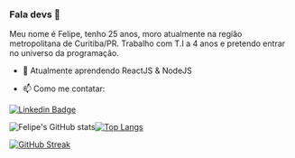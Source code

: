### Fala devs 👋

Meu nome é Felipe, tenho 25 anos, moro atualmente na região metropolitana de Curitiba/PR. Trabalho com T.I a 4 anos e pretendo entrar no universo da programação.

- 🌱 Atualmente aprendendo ReactJS & NodeJS

- 📫 Como me contatar:

[![Linkedin Badge](https://img.shields.io/badge/-Felipe%20Sander-blue?style=flat-square&logo=Linkedin&logoColor=white&link=https://www.linkedin.com/in/ferlipesander/)](https://www.linkedin.com/in/felipe-sander-panisson-641195161/)

<!-- <span style="height ">
![Felipe's GitHub stats](https://github-readme-stats.vercel.app/api?username=felipesanderp&show_icons=true&theme=tokyonight)
</span> -->

![Felipe's GitHub stats](https://github-readme-stats.vercel.app/api?username=felipesanderp&theme=tokyonight)[![Top Langs](https://github-readme-stats.vercel.app/api/top-langs/?username=felipesanderp&layout=compact&theme=tokyonight)](https://github.com/felipesander/github-readme-stats)

[![GitHub Streak](https://streak-stats.demolab.com?user=felipesanderp&theme=dracula&locale=pt-br)](https://git.io/streak-stats)

<!-- ![Snake animation](https://github.com/felipesanderp/felipesanderp/blob/output/github-contribution-grid-snake.svg) -->

  
<!--
**felipesanderp/felipesanderp** is a ✨ _special_ ✨ repository because its `README.md` (this file) appears on your GitHub profile.

Here are some ideas to get you started:

- 🔭 I’m currently working on ...
- 🌱 I’m currently learning ...
- 👯 I’m looking to collaborate on ...
- 🤔 I’m looking for help with ...
- 💬 Ask me about ...
- 📫 How to reach me: ...
- 😄 Pronouns: ...
- ⚡ Fun fact: ...
-->
